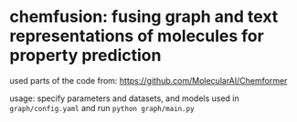 # chemfusion: fusing graph and text representations of molecules for property prediction

used parts of the code from:
https://github.com/MolecularAI/Chemformer

usage: specify parameters and datasets, and models used in `graph/config.yaml` and run `python graph/main.py`

